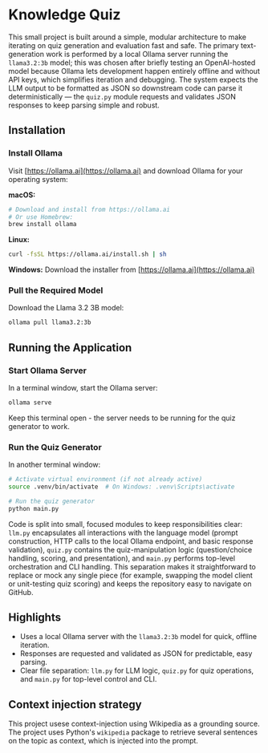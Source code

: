 # Knowledge Quiz

This small project is built around a simple, modular architecture to make iterating on quiz generation and evaluation fast and safe. The primary text-generation work is performed by a local Ollama server running the `llama3.2:3b` model; this was chosen after briefly testing an OpenAI-hosted model because Ollama lets development happen entirely offline and without API keys, which simplifies iteration and debugging. The system expects the LLM output to be formatted as JSON so downstream code can parse it deterministically — the `quiz.py` module requests and validates JSON responses to keep parsing simple and robust.

## Installation

### Install Ollama

Visit [https://ollama.ai](https://ollama.ai) and download Ollama for your operating system:

**macOS:**
```bash
# Download and install from https://ollama.ai
# Or use Homebrew:
brew install ollama
```

**Linux:**
```bash
curl -fsSL https://ollama.ai/install.sh | sh
```

**Windows:**
Download the installer from [https://ollama.ai](https://ollama.ai)

### Pull the Required Model

Download the Llama 3.2 3B model:
```bash
ollama pull llama3.2:3b
```

## Running the Application

### Start Ollama Server

In a terminal window, start the Ollama server:
```bash
ollama serve
```

Keep this terminal open - the server needs to be running for the quiz generator to work.

### Run the Quiz Generator

In another terminal window:
```bash
# Activate virtual environment (if not already active)
source .venv/bin/activate  # On Windows: .venv\Scripts\activate

# Run the quiz generator
python main.py
```

Code is split into small, focused modules to keep responsibilities clear: `llm.py` encapsulates all interactions with the language model (prompt construction, HTTP calls to the local Ollama endpoint, and basic response validation), `quiz.py` contains the quiz-manipulation logic (question/choice handling, scoring, and presentation), and `main.py` performs top-level orchestration and CLI handling. This separation makes it straightforward to replace or mock any single piece (for example, swapping the model client or unit-testing quiz scoring) and keeps the repository easy to navigate on GitHub.

## Highlights

- Uses a local Ollama server with the `llama3.2:3b` model for quick, offline iteration.
- Responses are requested and validated as JSON for predictable, easy parsing.
- Clear file separation: `llm.py` for LLM logic, `quiz.py` for quiz operations, and `main.py` for top-level control and CLI.

## Context injection strategy

This project usese context-injection using Wikipedia as a grounding source. The project uses Python's `wikipedia` package to retrieve several sentences on the topic as context, which is injected into the prompt.
